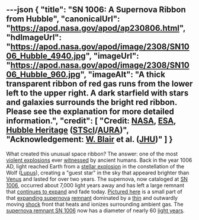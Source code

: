---json
{
  "title": "SN 1006: A Supernova Ribbon from Hubble",
  "canonicalUrl": "https://apod.nasa.gov/apod/ap230806.html",
  "hdImageUrl": "https://apod.nasa.gov/apod/image/2308/SN1006_Hubble_4940.jpg",
  "imageUrl": "https://apod.nasa.gov/apod/image/2308/SN1006_Hubble_960.jpg",
  "imageAlt": "A thick transparent ribbon of red gas runs from the lower left to the upper right. A dark starfield with stars and galaxies surrounds the bright red ribbon. Please see the explanation for more detailed information.",
  "credit": [
    "Credit: [NASA](https://www.nasa.gov/), [ESA](https://www.esa.int/), [Hubble Heritage](https://hubblesite.org/images/hubble-heritage) ([STScI](https://www.stsci.edu/)/[AURA](https://www.aura-astronomy.org/))",
    "Acknowledgement: [W. Blair](https://physics-astronomy.jhu.edu/directory/william-blair/) et al. ([JHU](https://physics-astronomy.jhu.edu/))"
  ]
}
---

What created this unusual space ribbon? The answer: one of the most [violent explosions](https://en.wikipedia.org/wiki/Supernova) ever [witnessed](https://www.sadanduseless.com/wp-content/uploads/2018/11/funny-suprised-cat2.jpg) by ancient humans. Back in the year 1006 AD, light reached Earth from a [stellar explosion](https://youtu.be/BukKR_41r9g) in the constellation of the Wolf ([Lupus](https://en.wikipedia.org/wiki/Lupus_(constellation))), creating a "guest star" in the sky that appeared brighter than [Venus](https://apod.nasa.gov/apod/ap230306.html) and lasted for over two years. The supernova, now cataloged at [SN 1006](https://en.wikipedia.org/wiki/SN_1006), occurred about 7,000 light years away and has left a large remnant that [continues to expand](https://en.wikipedia.org/wiki/SN_1006#/media/File:SN_1006_Remnant_Expansion_Comparison.jpeg) and fade today. [Pictured here](https://hubblesite.org/contents/media/images/2008/22/2351-Image.html) is a small part of that [expanding supernova](https://apod.nasa.gov/apod/ap140712.html) [remnant](https://hubblesite.org/contents/news-releases/2008/news-2008-22.html) dominated by a [thin](https://apod.nasa.gov/apod/ap030317.html) and outwardly moving [shock](https://apod.nasa.gov/apod/ap220522.html) front that heats and ionizes surrounding ambient gas. The [supernova remnant SN 1006](https://youtu.be/hAMIqzvpZDc) now has a diameter of nearly 60 [light years](https://spaceplace.nasa.gov/light-year/en/).
